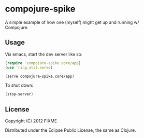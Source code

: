 # compojure-spike

A simple example of how one (myself) might get up and running w/
Compojure.

## Usage

Via emacs, start the dev server like so:

```clojure
(require 'compojure-spike.core/app)
(use 'ring.util.serve)

(serve compojure-spike.core/app)
```

To shut down:

```clojure
(stop-server)
```

## License

Copyright (C) 2012 FIXME

Distributed under the Eclipse Public License, the same as Clojure.
